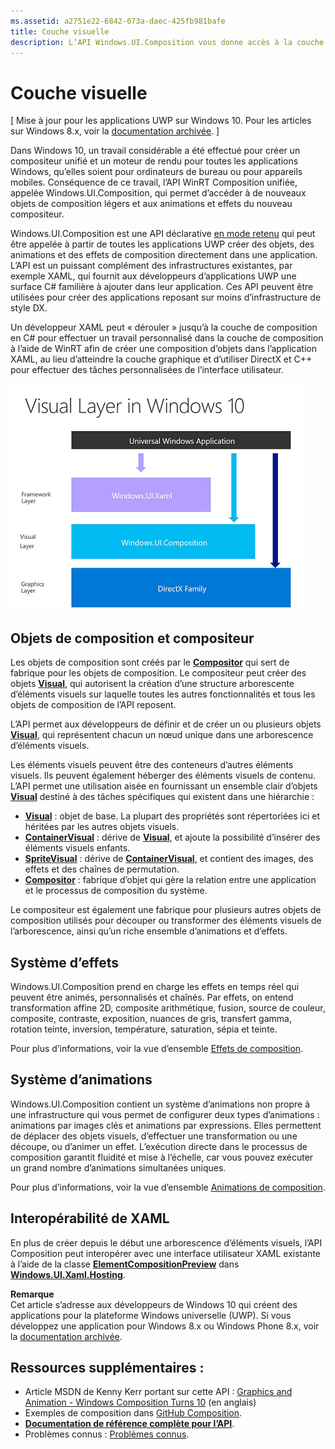 ```yaml
---
ms.assetid: a2751e22-6842-073a-daec-425fb981bafe
title: Couche visuelle
description: L’API Windows.UI.Composition vous donne accès à la couche de composition comprise entre la couche d’infrastructure (XAML) et la couche graphique (DirectX).
---
```

# Couche visuelle

\[ Mise à jour pour les applications UWP sur Windows 10. Pour les articles sur Windows 8.x, voir la [documentation archivée](http://go.microsoft.com/fwlink/p/?linkid=619132). \]

Dans Windows 10, un travail considérable a été effectué pour créer un compositeur unifié et un moteur de rendu pour toutes les applications Windows, qu’elles soient pour ordinateurs de bureau ou pour appareils mobiles. Conséquence de ce travail, l’API WinRT Composition unifiée, appelée Windows.UI.Composition, qui permet d’accéder à de nouveaux objets de composition légers et aux animations et effets du nouveau compositeur.

Windows.UI.Composition est une API déclarative [en mode retenu](https://msdn.microsoft.com/library/windows/desktop/ff684178.aspx) qui peut être appelée à partir de toutes les applications UWP créer des objets, des animations et des effets de composition directement dans une application. L’API est un puissant complément des infrastructures existantes, par exemple XAML, qui fournit aux développeurs d’applications UWP une surface C# familière à ajouter dans leur application. Ces API peuvent être utilisées pour créer des applications reposant sur moins d’infrastructure de style DX.

Un développeur XAML peut « dérouler » jusqu’à la couche de composition en C# pour effectuer un travail personnalisé dans la couche de composition à l’aide de WinRT afin de créer une composition d’objets dans l’application XAML, au lieu d’atteindre la couche graphique et d’utiliser DirectX et C++ pour effectuer des tâches personnalisées de l’interface utilisateur.

![](images/layers-win-ui-composition.png)
## <span id="Composition_Objects_and_The_Compositor"> </span> <span id="composition_objects_and_the_compositor"> </span> <span id="COMPOSITION_OBJECTS_AND_THE_COMPOSITOR"> </span>Objets de composition et compositeur

Les objets de composition sont créés par le [**Compositor**](https://msdn.microsoft.com/library/windows/apps/Dn706789) qui sert de fabrique pour les objets de composition. Le compositeur peut créer des objets [**Visual**](https://msdn.microsoft.com/library/windows/apps/Dn706858), qui autorisent la création d’une structure arborescente d’éléments visuels sur laquelle toutes les autres fonctionnalités et tous les objets de composition de l’API reposent.

L’API permet aux développeurs de définir et de créer un ou plusieurs objets [**Visual**](https://msdn.microsoft.com/library/windows/apps/Dn706858), qui représentent chacun un nœud unique dans une arborescence d’éléments visuels.

Les éléments visuels peuvent être des conteneurs d’autres éléments visuels. Ils peuvent également héberger des éléments visuels de contenu. L’API permet une utilisation aisée en fournissant un ensemble clair d’objets [**Visual**](https://msdn.microsoft.com/library/windows/apps/Dn706858) destiné à des tâches spécifiques qui existent dans une hiérarchie :

-   [
            **Visual**](https://msdn.microsoft.com/library/windows/apps/Dn706858) : objet de base. La plupart des propriétés sont répertoriées ici et héritées par les autres objets visuels.
-   [
            **ContainerVisual**](https://msdn.microsoft.com/library/windows/apps/Dn706810) : dérive de [**Visual**](https://msdn.microsoft.com/library/windows/apps/Dn706858), et ajoute la possibilité d’insérer des éléments visuels enfants.
-   [
            **SpriteVisual**](https://msdn.microsoft.com/library/windows/apps/Mt589433) : dérive de [**ContainerVisual**](https://msdn.microsoft.com/library/windows/apps/Dn706810), et contient des images, des effets et des chaînes de permutation.
-   [
            **Compositor**](https://msdn.microsoft.com/library/windows/apps/Dn706789) : fabrique d’objet qui gère la relation entre une application et le processus de composition du système.

Le compositeur est également une fabrique pour plusieurs autres objets de composition utilisés pour découper ou transformer des éléments visuels de l’arborescence, ainsi qu’un riche ensemble d’animations et d’effets.

## <span id="Effects_System"> </span> <span id="effects_system"> </span> <span id="EFFECTS_SYSTEM"> </span>Système d’effets

Windows.UI.Composition prend en charge les effets en temps réel qui peuvent être animés, personnalisés et chaînés. Par effets, on entend transformation affine 2D, composite arithmétique, fusion, source de couleur, composite, contraste, exposition, nuances de gris, transfert gamma, rotation teinte, inversion, température, saturation, sépia et teinte.

Pour plus d’informations, voir la vue d’ensemble [Effets de composition](composition-effects.md).

## <span id="Animation_System"> </span> <span id="animation_system"> </span> <span id="ANIMATION_SYSTEM"> </span>Système d’animations

Windows.UI.Composition contient un système d’animations non propre à une infrastructure qui vous permet de configurer deux types d’animations : animations par images clés et animations par expressions. Elles permettent de déplacer des objets visuels, d’effectuer une transformation ou une découpe, ou d’animer un effet. L’exécution directe dans le processus de composition garantit fluidité et mise à l’échelle, car vous pouvez exécuter un grand nombre d’animations simultanées uniques.

Pour plus d’informations, voir la vue d’ensemble [Animations de composition](composition-animation.md).

## <span id="XAML_Interoperation"> </span> <span id="xaml_interoperation"> </span> <span id="XAML_INTEROPERATION"> </span>Interopérabilité de XAML

En plus de créer depuis le début une arborescence d’éléments visuels, l’API Composition peut interopérer avec une interface utilisateur XAML existante à l’aide de la classe [**ElementCompositionPreview**](https://msdn.microsoft.com/library/windows/apps/Mt608976) dans [**Windows.UI.Xaml.Hosting**](https://msdn.microsoft.com/library/windows/apps/Hh701908).


**Remarque**  
Cet article s’adresse aux développeurs de Windows 10 qui créent des applications pour la plateforme Windows universelle (UWP). Si vous développez une application pour Windows 8.x ou Windows Phone 8.x, voir la [documentation archivée](http://go.microsoft.com/fwlink/p/?linkid=619132).

 

## <span id="Additional_Resources_"> </span> <span id="additional_resources_"> </span> <span id="ADDITIONAL_RESOURCES_"> </span>Ressources supplémentaires :

-   Article MSDN de Kenny Kerr portant sur cette API : [Graphics and Animation - Windows Composition Turns 10](https://msdn.microsoft.com/magazine/mt590968) (en anglais)
-   Exemples de composition dans [GitHub Composition](https://github.com/Microsoft/composition).
-   [
            **Documentation de référence complète pour l’API**](https://msdn.microsoft.com/library/windows/apps/Dn706878).
-   Problèmes connus : [Problèmes connus](https://social.msdn.microsoft.com/Forums/en-US/home?forum=Win10SDKToolsIssues).

 

 




<!--HONumber=Mar16_HO1-->
